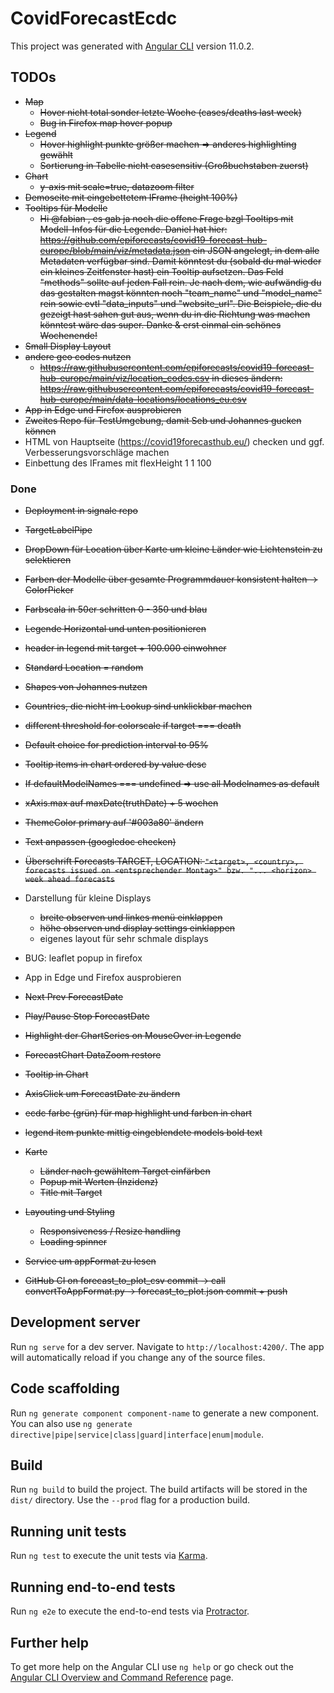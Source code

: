 # CovidForecastEcdc

This project was generated with [Angular CLI](https://github.com/angular/angular-cli) version 11.0.2.

## TODOs

- ~~Map~~
  - ~~Hover nicht total sonder letzte Woche (cases/deaths last week)~~
  - ~~Bug in Firefox map hover popup~~
- ~~Legend~~
  - ~~Hover highlight punkte größer machen => anderes highlighting gewählt~~
  - ~~Sortierung in Tabelle nicht casesensitiv (Großbuchstaben zuerst)~~
- ~~Chart~~
  - ~~y-axis mit scale=true, datazoom filter~~
- ~~Demoseite mit eingebettetem IFrame (height 100%)~~
- ~~Tooltips für Modelle~~
  - ~~Hi @fabian , es gab ja noch die offene Frage bzgl Tooltips mit Modell-Infos für die Legende. Daniel hat hier: <https://github.com/epiforecasts/covid19-forecast-hub-europe/blob/main/viz/metadata.json> ein JSON angelegt, in dem alle Metadaten verfügbar sind. Damit könntest du (sobald du mal wieder ein kleines Zeitfenster hast) ein Tooltip aufsetzen. Das Feld "methods" sollte auf jeden Fall rein. Je nach dem, wie aufwändig du das gestalten magst könnten noch "team_name" und "model_name" rein sowie evtl "data_inputs" und "website_url". Die Beispiele, die du gezeigt hast sahen gut aus, wenn du in die Richtung was machen könntest wäre das super. Danke & erst einmal ein schönes Wochenende!~~
- ~~Small Display Layout~~
- ~~andere geo codes nutzen~~
  - ~~<https://raw.githubusercontent.com/epiforecasts/covid19-forecast-hub-europe/main/viz/location_codes.csv> in dieses ändern: <https://raw.githubusercontent.com/epiforecasts/covid19-forecast-hub-europe/main/data-locations/locations_eu.csv>~~
- ~~App in Edge und Firefox ausprobieren~~
- ~~Zweites Repo für TestUmgebung, damit Seb und Johannes gucken können~~
- HTML von Hauptseite (<https://covid19forecasthub.eu/>) checken und ggf. Verbesserungsvorschläge machen
- Einbettung des IFrames mit flexHeight 1 1 100

### Done

- ~~Deployment in signale repo~~
- ~~TargetLabelPipe~~
- ~~DropDown für Location über Karte um kleine Länder wie Lichtenstein zu selektieren~~
- ~~Farben der Modelle über gesamte Programmdauer konsistent halten -> ColorPicker~~
- ~~Farbscala in 50er schritten 0 - 350 und blau~~
- ~~Legende Horizontal und unten positionieren~~
- ~~header in legend mit target + 100.000 einwohner~~
- ~~Standard Location = random~~
- ~~Shapes von Johannes nutzen~~
- ~~Countries, die nicht im Lookup sind unklickbar machen~~
- ~~different threshold for colorscale if target === death~~
- ~~Default choice for prediction interval to 95%~~
- ~~Tooltip items in chart ordered by value desc~~
- ~~If defaultModelNames === undefined => use all Modelnames as default~~
- ~~xAxis.max auf maxDate(truthDate) + 5 wochen~~
- ~~ThemeColor primary auf '#003a80' ändern~~
- ~~Text anpassen (googledoc checken)~~
- ~~Überschrift Forecasts TARGET, LOCATION: `"<target>, <country>, forecasts issued on <entsprechender Montag>" bzw. "... <horizon> week ahead forecasts`~~
- Darstellung für kleine Displays
  - ~~breite observen und linkes menü einklappen~~
  - ~~höhe observen und display settings einklappen~~
  - eigenes layout für sehr schmale displays
- BUG: leaflet popup in firefox
- App in Edge und Firefox ausprobieren

- ~~Next Prev ForecastDate~~
- ~~Play/Pause Stop ForecastDate~~
- ~~Highlight der ChartSeries on MouseOver in Legende~~
- ~~ForecastChart DataZoom restore~~
- ~~Tooltip in Chart~~
- ~~AxisClick um ForecastDate zu ändern~~
- ~~ecdc farbe (grün) für map highlight und farben in chart~~
- ~~legend item punkte mittig eingeblendete models bold text~~
- ~~Karte~~
  - ~~Länder nach gewähltem Target einfärben~~
  - ~~Popup mit Werten (Inzidenz)~~
  - ~~Title mit Target~~
- ~~Layouting und Styling~~
  - ~~Responsiveness / Resize handling~~
  - ~~Loading spinner~~
- ~~Service um appFormat zu lesen~~
- ~~GitHub CI on forecast_to_plot_csv commit -> call convertToAppFormat.py -> forecast_to_plot.json commit + push~~

## Development server

Run `ng serve` for a dev server. Navigate to `http://localhost:4200/`. The app will automatically reload if you change any of the source files.

## Code scaffolding

Run `ng generate component component-name` to generate a new component. You can also use `ng generate directive|pipe|service|class|guard|interface|enum|module`.

## Build

Run `ng build` to build the project. The build artifacts will be stored in the `dist/` directory. Use the `--prod` flag for a production build.

## Running unit tests

Run `ng test` to execute the unit tests via [Karma](https://karma-runner.github.io).

## Running end-to-end tests

Run `ng e2e` to execute the end-to-end tests via [Protractor](http://www.protractortest.org/).

## Further help

To get more help on the Angular CLI use `ng help` or go check out the [Angular CLI Overview and Command Reference](https://angular.io/cli) page.
